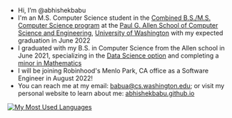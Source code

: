 - Hi, I’m @abhishekbabu
- I'm an M.S. Computer Science student in the [Combined B.S./M.S. Computer Science program](https://www.cs.washington.edu/academics/bsms) at the [Paul G. Allen School of Computer Science and Engineering](https://www.cs.washington.edu/), [University of Washington](http://www.washington.edu/) with my expected graduation in June 2022
- I graduated with my B.S. in Computer Science from the Allen school in June 2021, specializing in the [Data Science option](https://www.cs.washington.edu/academics/ugrad/current-students/degree/data-science) and completing a [minor in Mathematics](https://math.washington.edu/math-minor)
- I will be joining Robinhood's Menlo Park, CA office as a Software Engineer in August 2022!
- You can reach me at my email: [babua@cs.washington.edu](mailto:babua@cs.washington.edu); or visit my personal website to learn about me: [abhishekbabu.github.io](https://abhishekbabu.github.io/)

[![My Most Used Languages](https://github-readme-stats.vercel.app/api/top-langs/?username=abhishekbabu&theme=dracula&exclude_repo=abhishekbabu,abhishekbabu.github.io)](https://github.com/anuraghazra/github-readme-stats)
